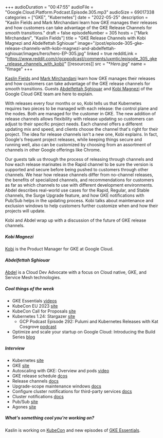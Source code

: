 +++
audioDuration = "00:47:55"
audioFile = "Google.Cloud.Platform.Podcast.Episode.305.mp3"
audioSize = 69017338
categories = ["GKE", "Kubernetes"]
date = "2022-05-25"
description = "Kaslin Fields and Mark Mirchandani learn how GKE manages their releases and how customers can take advantage of the GKE Release Channels for smooth transitions."
draft = false
episodeNumber = 305
hosts = ["Mark Mirchandani", "Kaslin Fields"]
title = "GKE Release Channels with Kobi Magnezi and Abdelfettah Sghiouar"
image="/post/episode-305-gke-release-channels-with-kobi-magnezi-and-abdelfettah-sghiouar/images/hero/hero-EP-305.jpg"
linked = true
redditLink = "https://www.reddit.com/r/gcppodcast/comments/uxmtic/episode_305_gke_release_channels_with_kobi/"
[[resources]]
  src = "**Hero*.jpg"
  name = "fimage"
+++

[Kaslin Fields](https://twitter.com/kaslinfields) and [Mark Mirchandani](https://twitter.com/markmirch) learn how GKE manages their releases and how customers can take advantage of the GKE release channels for smooth transitions.  Guests [Abdelfettah Sghiouar](https://twitter.com/boredabdel) and [Kobi Magnezi](https://twitter.com/magnezi) of the Google Cloud GKE team are here to explain.

With releases every four months or so, Kobi tells us that Kubernetes requires two pieces to be managed with each release: the control plane and the nodes. Both are managed for the customer in GKE. The new addition of release channels allows flexibility with release updating so customers can adjust to their specific project needs. Each channel offers a different updating mix and speed, and clients choose the channel that's right for their project. The idea for release channels isn't a new one, Kobi explains. In fact, Google's frequent project releases, while keeping things secure and running well, also can be customized by choosing from an assortment of channels in other Google offerings like Chrome.

Our guests talk us through the process of releasing through channels and how each release marinates in the Rapid channel to be sure the version is supported and secure before being pushed to customers through other channels. We hear how release channels differ from no-channel releases, the benefits of specialized channels, and recommendations for customers as far as which channels to use with different development environments. Abdel describes real-world use cases for the Rapid, Regular, and Stable channels, the Surge Upgrade feature, and how GKE notifications with Pub/Sub helps in the updating process. Kobi talks about maintenance and exclusion windows to help customers further customize when and how their projects will update. 

Kobi and Abdel wrap up with a discussion of the future of GKE release channels.

##### Kobi Magnezi

[Kobi](https://twitter.com/magnezi) is the Product Manager for GKE at Google Cloud.

##### Abdelfettah Sghiouar

[Abdel](https://twitter.com/boredabdel) is a Cloud Dev Advocate with a focus on Cloud native, GKE, and Service Mesh technologies.

##### Cool things of the week

* GKE Essentials [videos](https://www.youtube.com/playlist?list=PLIivdWyY5sqLQ3m7WJDfBdMMqO12Q0vqg)
* KubeCon EU 2023 [site](https://events.linuxfoundation.org/kubecon-cloudnativecon-europe-2023/)
* KubeCon Call for Proposals [site](https://events.linuxfoundation.org/kubecon-cloudnativecon-north-america/program/cfp/)
* Kubernetes 1.24: Stargazer [site](https://kubernetes.io/blog/2022/05/03/kubernetes-1-24-release-announcement/)
     * GCP Podcast Episode 292: Pulumi and Kubernetes Releases with Kat Cosgrove [podcast](https://www.gcppodcast.com/post/episode-292-pulumi-and-kubernetes-releases-with-kat-cosgrove/)
* Optimize and scale your startup on Google Cloud: Introducing the Build Series [blog](https://cloud.google.com/blog/topics/startups/introducing-the-build-series)
 
##### Interview

* Kubernetes [site](https://kubernetes.io)
* GKE [site](https://cloud.google.com/kubernetes-engine)
* Autoscaling with GKE: Overview and pods [video](https://www.youtube.com/watch?v=7naCIxIaV1M)
* GKE release schedule [dcos](https://cloud.google.com/kubernetes-engine/docs/release-schedule)
* Release channels [docs](https://cloud.google.com/kubernetes-engine/docs/concepts/release-channels)
* Upgrade-scope maintenance windows [docs](https://cloud.google.com/kubernetes-engine/docs/concepts/maintenance-windows-and-exclusions#scope_of_maintenance_to_exclude)
* Configure cluster notifications for third-party services [docs](https://cloud.google.com/kubernetes-engine/docs/tutorials/cluster-notifications-slack)
* Cluster notifications [docs](https://cloud.google.com/kubernetes-engine/docs/concepts/cluster-notifications)
* Pub/Sub [site](https://cloud.google.com/pubsub)
* Agones [site](https://agones.dev/site/)

##### What's something cool you're working on?

Kaslin is working on [KubeCon](https://events.linuxfoundation.org/kubecon-cloudnativecon-north-america/) and new episodes of [GKE Essentials](https://www.youtube.com/playlist?list=PLIivdWyY5sqLQ3m7WJDfBdMMqO12Q0vqg).


